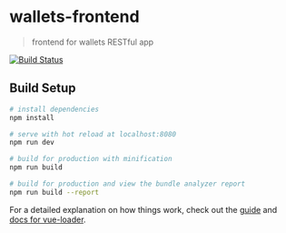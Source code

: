 # wallets-frontend

> frontend for wallets RESTful app

[![Build Status](https://www.jenkins.oleszynski.com/buildStatus/icon?job=build-and-deploy-wallets-front-master)](https://www.jenkins.oleszynski.com/job/build-and-deploy-wallets-front-master)

## Build Setup

``` bash
# install dependencies
npm install

# serve with hot reload at localhost:8080
npm run dev

# build for production with minification
npm run build

# build for production and view the bundle analyzer report
npm run build --report
```

For a detailed explanation on how things work, check out the [guide](http://vuejs-templates.github.io/webpack/) and [docs for vue-loader](http://vuejs.github.io/vue-loader).
